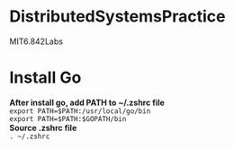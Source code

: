 # DistributedSystemsPractice
MIT6.842Labs
# Install Go
**After install go, add PATH to ~/.zshrc file**  <br />
`export PATH=$PATH:/usr/local/go/bin`  <br />
`export PATH=$PATH:$GOPATH/bin`   <br />
**Source .zshrc file**  <br />
`. ~/.zshrc`
